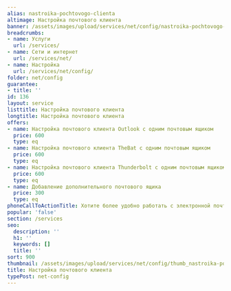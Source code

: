 ```yaml
---
alias: nastroika-pochtovogo-clienta
altimage: Настройка почтового клиента
banner: /assets/images/upload/services/net/config/nastroika-pochtovogo-clienta.jpg
breadcrumbs:
- name: Услуги
  url: /services/
- name: Сети и интернет
  url: /services/net/
- name: Настройка
  url: /services/net/config/
folder: net/config
guarantee:
- title: ''
id: 136
layout: service
listtitle: Настройка почтового клиента
longtitle: Настройка почтового клиента
offers:
- name: Настройка почтового клиента Outlook с одним почтовым ящиком
  price: 600
  type: eq
- name: Настройка почтового клиента TheBat с одним почтовым ящиком
  price: 600
  type: eq
- name: Настройка почтового клиента Thunderbolt с одним почтовым ящиком
  price: 600
  type: eq
- name: Добавление дополнительного почтового ящика
  price: 300
  type: eq
phoneCallToActionTitle: Хотите более удобно работать с электронной почтой? Звоните!
popular: 'false'
section: /services
seo:
  description: ''
  h1: ''
  keywords: []
  title: ''
sort: 900
thumbnail: /assets/images/upload/services/net/config/thumb_nastroika-pochtovogo-clienta.jpg
title: Настройка почтового клиента
typePost: net-config
---
```

